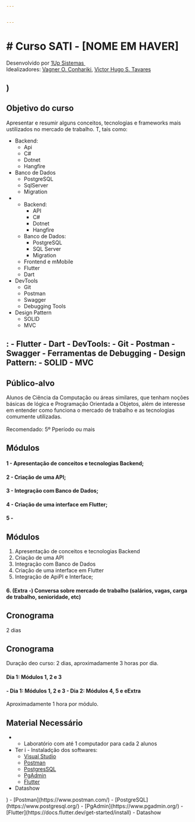 ```yaml
---


---
```


<h1 id="curso-sati---nome-em-haver">
# Curso SATI - [NOME EM HAVER]</h1>
<p>

Desenvolvido por <a href="[1Up Sistemas](https://umupsistemas.com.br">1Up Sistemas </a> &nbsp;<br>
Idealizadores: <a href=")  
Idealizadores: [Vagner O. Conhariki](https://www.linkedin.com/in/vagner-conhariki/">Vagner O. Conhariki</a>, <a href="), [Victor Hugo S. Tavares](https://www.linkedin.com/in/victor-hugo-soares-tavares-642255160/">Victor Hugo S. Tavares </a></p>
<h2 id="objetivo-do-curso">)

## Objetivo do curso</h2>
<p>

Apresentar e resumir alguns conceitos, tecnologias e frameworks mais ustilizados no mercado de trabalho. T, tais como:</p>
<ul>
<li>Backend:
<ul>
<li>Api</li>
<li>C#</li>
<li>Dotnet</li>
<li>Hangfire</li>
</ul>
</li>
<li>Banco de Dados
<ul>
<li>PostgreSQL</li>
<li>SqlServer</li>
<li>Migration</li>
</ul>
</li>
<li>

- Backend:
  - API
  - C#
  - Dotnet
  - Hangfire
- Banco de Dados:
  - PostgreSQL
  - SQL Server
  - Migration
- Frontend e mMobile
<ul>
<li>Flutter</li>
<li>Dart</li>
</ul>
</li>
<li>DevTools
<ul>
<li>Git</li>
<li>Postman</li>
<li>Swagger</li>
<li>Debugging Tools</li>
</ul>
</li>
<li>Design Pattern
<ul>
<li>SOLID</li>
<li>MVC</li>
</ul>
</li>
</ul>
<h2 id="público-alvo">:
  - Flutter
  - Dart
- DevTools:
  - Git
  - Postman
  - Swagger
  - Ferramentas de Debugging
- Design Pattern:
  - SOLID
  - MVC

## Público-alvo</h2>
<p>

Alunos de Ciência da Computação ou áreas similares, que tenham noções básicas de lógica e Programação Orientada a Objetos, além de interesse em entender como funciona o mercado de trabalho e as tecnologias comumente utilizadas.<br>  
Recomendado: 5º Pperíodo ou mais</p>
<h2 id="módulos">Módulos</h2>
<h4 id="apresentação-de-conceitos-e-tecnologias-backend">1 - Apresentação de conceitos e tecnologias Backend;</h4>
<h4 id="criação-de-uma-api">2 - Criação de uma API;</h4>
<h4 id="integração-com-banco-de-dados">3 - Integração com Banco de Dados;</h4>
<h4 id="criação-de-uma-interface-em-flutter">4 - Criação de uma interface em Flutter;</h4>
<h4 id="integração-de-api-e-interface">5 -

## Módulos

1. Apresentação de conceitos e tecnologias Backend
2. Criação de uma API
3. Integração com Banco de Dados
4. Criação de uma interface em Flutter
5. Integração de ApiPI e Interface;</h4>
<h4 id="extra---conversa-sobre-mercado-de-trabalho-salários-vagas-carga-de-trabalho-senioridade-etc">
6. (Extra -) Conversa sobre mercado de trabalho (salários, vagas, carga de trabalho, senioridade, etc)</h4>
<h2 id="cronograma">Cronograma</h2>
<p>2 dias

## Cronograma

Duração deo curso: 2 dias, aproximadamente 3 horas por dia.</p>
<h4 id="dia-1-módulos-1-2-e-3">Dia 1: Módulos 1, 2 e 3</h4>
<h4 id="dia-2-módulos-4-5-e-extra">
- Dia 1: Módulos 1, 2 e 3
- Dia 2: Módulos 4, 5 e eExtra</h4>
<p>

Aproximadamente 1 hora por módulo.</p>
<h2 id="material-necessário">

## Material Necessário</h2>
<ul>
<li>

- Laboratório com até 1 computador para cada 2 alunos</li>
<li>Ter i
- Instaladção dos softwares:
<ul>
<li><a href="eguintes softwares:
  - [Visual Studio](https://visualstudio.microsoft.com/pt-br/vs/community/">Visual Studio</a></li>
<li><a href="https://www.postman.com/">Postman</a></li>
<li><a href="https://www.postgresql.org/">PostgresSQL</a></li>
<li><a href="https://www.pgadmin.org/">PgAdmin</a></li>
<li><a href="https://docs.flutter.dev/get-started/install">Flutter</a></li>
</ul>
</li>
<li>Datashow</li>
</ul>
)
  - [Postman](https://www.postman.com/)
  - [PostgreSQL](https://www.postgresql.org/)
  - [PgAdmin](https://www.pgadmin.org/)
  - [Flutter](https://docs.flutter.dev/get-started/install)
- Datashow
<!--stackedit_data:
eyJoaXN0b3J5IjpbNDkwODA4NzE3XX0=
-->